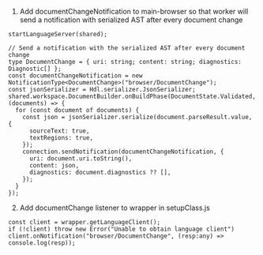 1. Add documentChangeNotification to main-browser so that worker will send a notification with serialized AST after every document change

```
startLanguageServer(shared);

// Send a notification with the serialized AST after every document change
type DocumentChange = { uri: string; content: string; diagnostics: Diagnostic[] };
const documentChangeNotification = new NotificationType<DocumentChange>("browser/DocumentChange");
const jsonSerializer = Hdl.serializer.JsonSerializer;
shared.workspace.DocumentBuilder.onBuildPhase(DocumentState.Validated, (documents) => {
  for (const document of documents) {
    const json = jsonSerializer.serialize(document.parseResult.value, {
      sourceText: true,
      textRegions: true,
    });
    connection.sendNotification(documentChangeNotification, {
      uri: document.uri.toString(),
      content: json,
      diagnostics: document.diagnostics ?? [],
    });
  }
});
```

2. Add documentChange listener to wrapper in setupClass.js

```
const client = wrapper.getLanguageClient();
if (!client) throw new Error("Unable to obtain language client")
client.onNotification("browser/DocumentChange", (resp:any) => console.log(resp));
```

